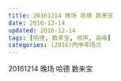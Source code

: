 ```yaml
---
title: 20161214 晚场 哈德 数来宝
date: 2016-12-14
updated: 2016-12-14
tags: [哈德, 数来宝, 相声, 高峰] 
categories: (2016)丙申年场次 
---
```

20161214 晚场 哈德 数来宝

